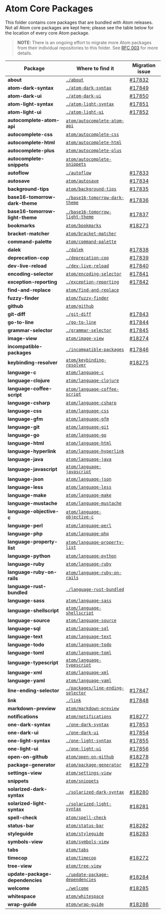 # Atom Core Packages

This folder contains core packages that are bundled with Atom releases.  Not all Atom core packages are kept here; please
see the table below for the location of every core Atom package.

> **NOTE:** There is an ongoing effort to migrate more Atom packages from their individual repositories to this folder.
See [RFC 003](https://github.com/atom/atom/blob/master/docs/rfcs/003-consolidate-core-packages.md) for more details.

| Package | Where to find it | Migration issue |
|---------|------------------|-----------------|
| **about** | [`./about`](./about) | [#17832](https://github.com/atom/atom/issues/17832) |
| **atom-dark-syntax** | [`./atom-dark-syntax`](./atom-dark-syntax) | [#17849](https://github.com/atom/atom/issues/17849) |
| **atom-dark-ui** | [`./atom-dark-ui`](./atom-dark-ui) | [#17850](https://github.com/atom/atom/issues/17850) |
| **atom-light-syntax** | [`./atom-light-syntax`](./atom-light-syntax) | [#17851](https://github.com/atom/atom/issues/17851) |
| **atom-light-ui** | [`./atom-light-ui`](./atom-light-ui) | [#17852](https://github.com/atom/atom/issues/17852) |
| **autocomplete-atom-api** | [`atom/autocomplete-atom-api`][autocomplete-atom-api] |  |
| **autocomplete-css** | [`atom/autocomplete-css`][autocomplete-css] |  |
| **autocomplete-html** | [`atom/autocomplete-html`][autocomplete-html] |  |
| **autocomplete-plus** | [`atom/autocomplete-plus`][autocomplete-plus] |  |
| **autocomplete-snippets** | [`atom/autocomplete-snippets`][autocomplete-snippets] |  |
| **autoflow** | [`./autoflow`](./autoflow) | [#17833](https://github.com/atom/atom/issues/17833) |
| **autosave** | [`atom/autosave`][autosave] | [#17834](https://github.com/atom/atom/issues/17834) |
| **background-tips** | [`atom/background-tips`][background-tips] | [#17835](https://github.com/atom/atom/issues/17835) |
| **base16-tomorrow-dark-theme** | [`./base16-tomorrow-dark-theme`](./base16-tomorrow-dark-theme) | [#17836](https://github.com/atom/atom/issues/17836) |
| **base16-tomorrow-light-theme** | [`./base16-tomorrow-light-theme`](./base16-tomorrow-light-theme) | [#17837](https://github.com/atom/atom/issues/17837) |
| **bookmarks** | [`atom/bookmarks`][bookmarks] | [#18273](https://github.com/atom/atom/issues/18273) |
| **bracket-matcher** | [`atom/bracket-matcher`][bracket-matcher] |  |
| **command-palette** | [`atom/command-palette`][command-palette] |  |
| **dalek** | [`./dalek`](./dalek) | [#17838](https://github.com/atom/atom/issues/17838) |
| **deprecation-cop** | [`./deprecation-cop`](./deprecation-cop) | [#17839](https://github.com/atom/atom/issues/17839) |
| **dev-live-reload** | [`./dev-live-reload`](dev-live-reload) | [#17840](https://github.com/atom/atom/issues/17840) |
| **encoding-selector** | [`atom/encoding-selector`][encoding-selector] | [#17841](https://github.com/atom/atom/issues/17841) |
| **exception-reporting** | [`./exception-reporting`](./exception-reporting) | [#17842](https://github.com/atom/atom/issues/17842) |
| **find-and-replace** | [`atom/find-and-replace`][find-and-replace] |  |
| **fuzzy-finder** | [`atom/fuzzy-finder`][fuzzy-finder] |  |
| **github** | [`atom/github`][github] |  |
| **git-diff** | [`./git-diff`](./git-diff) | [#17843](https://github.com/atom/atom/issues/17843) |
| **go-to-line** | [`./go-to-line`](./go-to-line) | [#17844](https://github.com/atom/atom/issues/17844) |
| **grammar-selector** | [`./grammar-selector`](./grammar-selector) | [#17845](https://github.com/atom/atom/issues/17845) |
| **image-view** | [`atom/image-view`][image-view] | [#18274](https://github.com/atom/atom/issues/18274) |
| **incompatible-packages** | [`./incompatible-packages`](./incompatible-packages) | [#17846](https://github.com/atom/atom/issues/17846) |
| **keybinding-resolver** | [`atom/keybinding-resolver`][keybinding-resolver] | [#18275](https://github.com/atom/atom/issues/18275) |
| **language-c** | [`atom/language-c`][language-c] |  |
| **language-clojure** | [`atom/language-clojure`][language-clojure] |  |
| **language-coffee-script** | [`atom/language-coffee-script`][language-coffee-script] |  |
| **language-csharp** | [`atom/language-csharp`][language-csharp] |  |
| **language-css** | [`atom/language-css`][language-css] |  |
| **language-gfm** | [`atom/language-gfm`][language-gfm] |  |
| **language-git** | [`atom/language-git`][language-git] |  |
| **language-go** | [`atom/language-go`][language-go] |  |
| **language-html** | [`atom/language-html`][language-html] |  |
| **language-hyperlink** | [`atom/language-hyperlink`][language-hyperlink] |  |
| **language-java** | [`atom/language-java`][language-java] |  |
| **language-javascript** | [`atom/language-javascript`][language-javascript] |  |
| **language-json** | [`atom/language-json`][language-json] |  |
| **language-less** | [`atom/language-less`][language-less] |  |
| **language-make** | [`atom/language-make`][language-make] |  |
| **language-mustache** | [`atom/language-mustache`][language-mustache] |  |
| **language-objective-c** | [`atom/language-objective-c`][language-objective-c] |  |
| **language-perl** | [`atom/language-perl`][language-perl] |  |
| **language-php** | [`atom/language-php`][language-php] |  |
| **language-property-list** | [`atom/language-property-list`][language-property-list] |  |
| **language-python** | [`atom/language-python`][language-python] |  |
| **language-ruby** | [`atom/language-ruby`][language-ruby] |  |
| **language-ruby-on-rails** | [`atom/language-ruby-on-rails`][language-ruby-on-rails] |  |
| **language-rust-bundled** | [`./language-rust-bundled`](./language-rust-bundled) |  |
| **language-sass** | [`atom/language-sass`][language-sass] |  |
| **language-shellscript** | [`atom/language-shellscript`][language-shellscript] |  |
| **language-source** | [`atom/language-source`][language-source] |  |
| **language-sql** | [`atom/language-sql`][language-sql] |  |
| **language-text** | [`atom/language-text`][language-text] |  |
| **language-todo** | [`atom/language-todo`][language-todo] |  |
| **language-toml** | [`atom/language-toml`][language-toml] |  |
| **language-typescript** | [`atom/language-typescript`][language-typescript] |  |
| **language-xml** | [`atom/language-xml`][language-xml] |  |
| **language-yaml** | [`atom/language-yaml`][language-yaml] |  |
| **line-ending-selector** | [`./packages/line-ending-selector`](./line-ending-selector) | [#17847](https://github.com/atom/atom/issues/17847) |
| **link** | [`./link`](./link) | [#17848](https://github.com/atom/atom/issues/17848) |
| **markdown-preview** | [`atom/markdown-preview`][markdown-preview] |  |
| **notifications** | [`atom/notifications`][notifications] | [#18277](https://github.com/atom/atom/issues/18277) |
| **one-dark-syntax** | [`./one-dark-syntax`](./one-dark-syntax) | [#17853](https://github.com/atom/atom/issues/17853) |
| **one-dark-ui** | [`./one-dark-ui`](./one-dark-ui) | [#17854](https://github.com/atom/atom/issues/17854) |
| **one-light-syntax** | [`./one-light-syntax`](./one-light-syntax) | [#17855](https://github.com/atom/atom/issues/17855) |
| **one-light-ui** | [`./one-light-ui`](./one-light-ui) | [#17856](https://github.com/atom/atom/issues/17856) |
| **open-on-github** | [`atom/open-on-github`][open-on-github] | [#18278](https://github.com/atom/atom/issues/18278) |
| **package-generator** | [`atom/package-generator`][package-generator] | [#18279](https://github.com/atom/atom/issues/18279) |
| **settings-view** | [`atom/settings-view`][settings-view] |  |
| **snippets** | [`atom/snippets`][snippets] |  |
| **solarized-dark-syntax** | [`./solarized-dark-syntax`](./solarized-dark-syntax) | [#18280](https://github.com/atom/atom/issues/18280) |
| **solarized-light-syntax** | [`./solarized-light-syntax`](./solarized-light-syntax) | [#18281](https://github.com/atom/atom/issues/18281) |
| **spell-check** | [`atom/spell-check`][spell-check] |  |
| **status-bar** | [`atom/status-bar`][status-bar] | [#18282](https://github.com/atom/atom/issues/18282) |
| **styleguide** | [`atom/styleguide`][styleguide] | [#18283](https://github.com/atom/atom/issues/18283) |
| **symbols-view** | [`atom/symbols-view`][symbols-view] |  |
| **tabs** | [`atom/tabs`][tabs] |  |
| **timecop** | [`atom/timecop`][timecop] | [#18272](https://github.com/atom/atom/issues/18272) |
| **tree-view** | [`atom/tree-view`][tree-view] |  |
| **update-package-dependencies** | [`./update-package-dependencies`](./update-package-dependencies) | [#18284](https://github.com/atom/atom/issues/18284) |
| **welcome** | [`./welcome`](./welcome) | [#18285](https://github.com/atom/atom/issues/18285) |
| **whitespace** | [`atom/whitespace`][whitespace] |  |
| **wrap-guide** | [`atom/wrap-guide`][wrap-guide] | [#18286](https://github.com/atom/atom/issues/18286) |

[archive-view]: https://github.com/atom/archive-view
[autocomplete-atom-api]: https://github.com/atom/autocomplete-atom-api
[autocomplete-css]: https://github.com/atom/autocomplete-css
[autocomplete-html]: https://github.com/atom/autocomplete-html
[autocomplete-plus]: https://github.com/atom/autocomplete-plus
[autocomplete-snippets]: https://github.com/atom/autocomplete-snippets
[autosave]: https://github.com/atom/autosave
[background-tips]: https://github.com/atom/background-tips
[bookmarks]: https://github.com/atom/bookmarks
[bracket-matcher]: https://github.com/atom/bracket-matcher
[command-palette]: https://github.com/atom/command-palette
[encoding-selector]: https://github.com/atom/encoding-selector
[find-and-replace]: https://github.com/atom/find-and-replace
[fuzzy-finder]: https://github.com/atom/fuzzy-finder
[github]: https://github.com/atom/github
[image-view]: https://github.com/atom/image-view
[keybinding-resolver]: https://github.com/atom/keybinding-resolver
[language-c]: https://github.com/atom/language-c
[language-clojure]: https://github.com/atom/language-clojure
[language-coffee-script]: https://github.com/atom/language-coffee-script
[language-csharp]: https://github.com/atom/language-csharp
[language-css]: https://github.com/atom/language-css
[language-gfm]: https://github.com/atom/language-gfm
[language-git]: https://github.com/atom/language-git
[language-go]: https://github.com/atom/language-go
[language-html]: https://github.com/atom/language-html
[language-hyperlink]: https://github.com/atom/language-hyperlink
[language-java]: https://github.com/atom/language-java
[language-javascript]: https://github.com/atom/language-javascript
[language-json]: https://github.com/atom/language-json
[language-less]: https://github.com/atom/language-less
[language-make]: https://github.com/atom/language-make
[language-mustache]: https://github.com/atom/language-mustache
[language-objective-c]: https://github.com/atom/language-objective-c
[language-perl]: https://github.com/atom/language-perl
[language-php]: https://github.com/atom/language-php
[language-property-list]: https://github.com/atom/language-property-list
[language-python]: https://github.com/atom/language-python
[language-ruby]: https://github.com/atom/language-ruby
[language-ruby-on-rails]: https://github.com/atom/language-ruby-on-rails
[language-sass]: https://github.com/atom/language-sass
[language-shellscript]: https://github.com/atom/language-shellscript
[language-source]: https://github.com/atom/language-source
[language-sql]: https://github.com/atom/language-sql
[language-text]: https://github.com/atom/language-text
[language-todo]: https://github.com/atom/language-todo
[language-toml]: https://github.com/atom/language-toml
[language-typescript]: https://github.com/atom/language-typescript
[language-xml]: https://github.com/atom/language-xml
[language-yaml]: https://github.com/atom/language-yaml
[markdown-preview]: https://github.com/atom/markdown-preview
[notifications]: https://github.com/atom/notifications
[open-on-github]: https://github.com/atom/open-on-github
[package-generator]: https://github.com/atom/package-generator
[settings-view]: https://github.com/atom/settings-view
[snippets]: https://github.com/atom/snippets
[spell-check]: https://github.com/atom/spell-check
[status-bar]: https://github.com/atom/status-bar
[styleguide]: https://github.com/atom/styleguide
[symbols-view]: https://github.com/atom/symbols-view
[tabs]: https://github.com/atom/tabs
[timecop]: https://github.com/atom/timecop
[tree-view]: https://github.com/atom/tree-view
[whitespace]: https://github.com/atom/whitespace
[wrap-guide]: https://github.com/atom/wrap-guide
